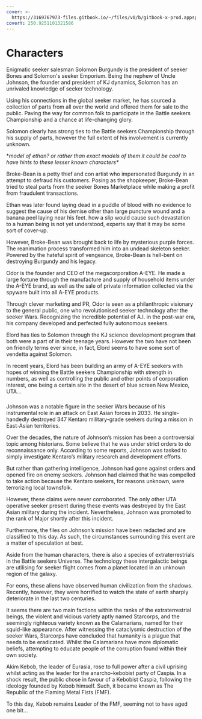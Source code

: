 ```yaml
---
cover: >-
  https://3169767973-files.gitbook.io/~/files/v0/b/gitbook-x-prod.appspot.com/o/spaces%2FgIWMiVVBR4gX01MdUu8F%2Fuploads%2F2CCyhF9J64MFbKSmiL51%2FSolomonseeker_normal_pose2_1_.png?alt=media&token=5bacb5aa-ae51-4d95-80c8-a1c3403a5a7c
coverY: 250.9251101321586
---
```


# Characters

Enigmatic seeker salesman Solomon Burgundy is the president of seeker Bones and Solomon's seeker Emporium. Being the nephew of Uncle Johnson, the founder and president of KJ dynamics, Solomon has an unrivaled knowledge of seeker technology.

Using his connections in the global seeker market, he has sourced a collection of parts from all over the world and offered them for sale to the public. Paving the way for common folk to participate in the Battle seekers Championship and a chance at life-changing glory.

Solomon clearly has strong ties to the Battle seekers Championship through his supply of parts, however the full extent of his involvement is currently unknown.

\*_model of ethan? or rather than exact models of them it could be cool to have hints to these lesser known characters\*_

Broke-Bean is a petty thief and con artist who impersonated Burgundy in an attempt to defraud his customers. Posing as the shopkeeper, Broke-Bean tried to steal parts from the seeker Bones Marketplace while making a profit from fraudulent transactions.

Ethan was later found laying dead in a puddle of blood with no evidence to suggest the cause of his demise other than large puncture wound and a banana peel laying near his feet. how a slip would cause such devastation to a human being is not yet understood, experts say that it may be some sort of cover-up.

However, Broke-Bean was brought back to life by mysterious purple forces. The reanimation process transformed him into an undead skeleton seeker. Powered by the hateful spirit of vengeance, Broke-Bean is hell-bent on destroying Burgundy and his legacy.

Odor is the founder and CEO of the megacorporation A-EYE. He made a large fortune through the manufacture and supply of household items under the A-EYE brand, as well as the sale of private information collected via the spyware built into all A-EYE products.

Through clever marketing and PR, Odor is seen as a philanthropic visionary to the general public, one who revolutionised seeker technology after the seeker Wars. Recognizing the incredible potential of A.I. in the post-war era, his company developed and perfected fully autonomous seekers.

Elord has ties to Solomon through the KJ science development program that both were a part of in their teenage years. However the two have not been on friendly terms ever since, in fact, Elord seems to have some sort of vendetta against Solomon.

In recent years, Elord has been building an army of A-EYE seekers with hopes of winning the Battle seekers Championship with strength in numbers, as well as controlling the public and other points of corporation interest, one being a certain site in the desert of  blue screen New Mexico, UTA…

### &#x20;<a href="#captain-baldrick-snipes-johnson" id="captain-baldrick-snipes-johnson"></a>

Johnson was a notable figure in the seeker Wars because of his instrumental role in an attack on East Asian forces in 2033. He single-handedly destroyed 347 Kentaro military-grade seekers during a mission in East-Asian territories.

Over the decades, the nature of Johnson’s mission has been a controversial topic among historians. Some believe that he was under strict orders to do reconnaissance only. According to some reports, Johnson was tasked to simply investigate Kentaro’s military research and development efforts.

But rather than gathering intelligence, Johnson had gone against orders and opened fire on enemy seekers. Johnson had claimed that he was compelled to take action because the Kentaro seekers, for reasons unknown, were terrorizing local townsfolk.

However, these claims were never corroborated. The only other UTA operative seeker present during these events was destroyed by the East Asian military during the incident. Nevertheless, Johnson was promoted to the rank of Major shortly after this incident.

Furthermore, the files on Johnson’s mission have been redacted and are classified to this day. As such, the circumstances surrounding this event are a matter of speculation at best.

Aside from the human characters, there is also a species of extraterrestrials in the Battle seekers Universe. The technology these intergalactic beings are utilising for seeker flight comes from a planet located in an unknown region of the galaxy.

For eons, these aliens have observed human civilization from the shadows. Recently, however, they were horrified to watch the state of earth sharply deteriorate in the last two centuries.

It seems there are two main factions within the ranks of the extraterrestrial beings, the violent and vicious variety aptly named Starcorps, and the seemingly righteous variety known as the Calamarians, named for their squid-like appearance. After witnessing the cataclysmic destruction of the seeker Wars, Starcorps have concluded that humanity is a plague that needs to be eradicated. Whilst the Calamarians have more diplomatic beliefs, attempting to educate people of the corruption found within their own society.

Akim Kebob, the leader of Eurasia, rose to full power after a civil uprising whilst acting as the leader for the anarcho-kebobist party of Caspia. In a shock result, the public chose in favour of a Kebobist Caspia, following the ideology founded by Kebob himself. Such, it became known as The Republic of the Flaming Metal Fists (FMF).

To this day, Kebob remains Leader of the FMF, seeming not to have aged one bit...
